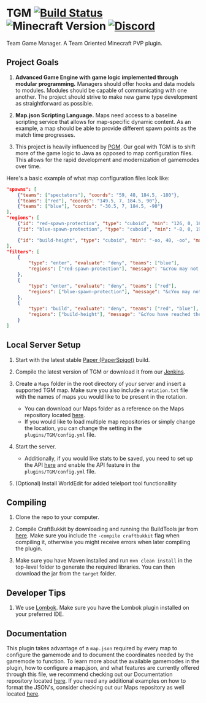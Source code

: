 # TGM [![Build Status](https://jenkins.bennydoesstuff.me/buildStatus/icon?job=TGM)](https://jenkins.bennydoesstuff.me/job/TGM) ![Minecraft Version](https://img.shields.io/badge/supports%20MC%20version-1.16.1-brightgreen.svg) [![Discord](https://img.shields.io/badge/chat-on%20discord-blue.svg)](https://warz.one/discord)
Team Game Manager. A Team Oriented Minecraft PVP plugin.

## Project Goals

1. **Advanced Game Engine with game logic implemented through modular programming.** 
Managers should offer hooks and data models to modules. 
Modules should be capable of communicating with one another.
The project should strive to make new game type development as straightforward as possible.

2. **Map.json Scripting Language.**
Maps need access to a baseline scripting service that allows for map-specific dynamic content.
As an example, a map should be able to provide different spawn points as the match time progresses.

3. This project is heavily influenced by [PGM](https://github.com/OvercastNetwork/ProjectAres). Our goal with TGM is to shift more of the game logic to Java as opposed to map configuration files. This allows for the rapid development and modernization of gamemodes over time. 

Here's a basic example of what map configuration files look like:
```json
"spawns": [
    {"teams": ["spectators"], "coords": "59, 48, 184.5, -180"},
    {"teams": ["red"], "coords": "149.5, 7, 184.5, 90"},
    {"teams": ["blue"], "coords": "-30.5, 7, 184.5, -90"}
],
"regions": [
    {"id": "red-spawn-protection", "type": "cuboid", "min": "126, 0, 168", "max": "152, oo, 199"},
    {"id": "blue-spawn-protection", "type": "cuboid", "min": "-8, 0, 198", "max": "-34, oo, 167"},

    {"id": "build-height", "type": "cuboid", "min": "-oo, 40, -oo", "max": "oo, oo, oo"}
],
"filters": [
    {
        "type": "enter", "evaluate": "deny", "teams": ["blue"],
        "regions": ["red-spawn-protection"], "message": "&cYou may not enter this region."
    },
    {
        "type": "enter", "evaluate": "deny", "teams": ["red"],
        "regions": ["blue-spawn-protection"], "message": "&cYou may not enter this region."
    },
    {
        "type": "build", "evaluate": "deny", "teams": ["red", "blue"],
        "regions": ["build-height"], "message": "&cYou have reached the max build height."
    }
]
```
  
  
## Local Server Setup
 
1. Start with the latest stable [Paper (PaperSpigot)](https://papermc.io/downloads) build. 

2. Compile the latest version of TGM or download it from our [Jenkins](https://jenkins.bennydoesstuff.me/job/TGM/).
 
3. Create a `Maps` folder in the root directory of your server and insert a supported TGM map. Make sure you also include a `rotation.txt` file with the names of maps you would like to be present in the rotation.
    - You can download our Maps folder as a reference on the Maps repository located [here](https://github.com/WarzoneMC/Maps).
    - If you would like to load multiple map repositories or simply change the location, you can change the setting in the `plugins/TGM/config.yml` file.
 
4. Start the server. 
   - Additionally, if you would like stats to be saved, you need to set up the API [here](https://github.com/WarzoneMC/api) and enable the API feature in the `plugins/TGM/config.yml` file.

5. (Optional) Install WorldEdit for added telelport tool functionallity

## Compiling

1. Clone the repo to your computer.

2. Compile CraftBukkit by downloading and running the BuildTools jar from [here](https://hub.spigotmc.org/jenkins/job/BuildTools). Make sure you include the `-compile craftbukkit` flag when compiling it, otherwise you might receive errors when later compiling the plugin.

3. Make sure you have Maven installed and run `mvn clean install` in the top-level folder to generate the required libraries. You can then download the jar from the `target` folder.

## Developer Tips

1. We use [Lombok](https://projectlombok.org/). Make sure you have the Lombok plugin installed on your preferred IDE.

## Documentation

This plugin takes advantage of a ``map.json`` required by every map to configure the gamemode and to document the coordinates needed by the gamemode to function.  To learn more about the available gamemodes in the plugin, how to configure a map.json, and what features are currently offered through this file, we recommend checking out our Documentation repository located [here](https://github.com/Warzone/Docs). If you need any additional examples on how to format the JSON's, consider checking out our Maps repository as well located [here](https://github.com/Warzone/Maps).
